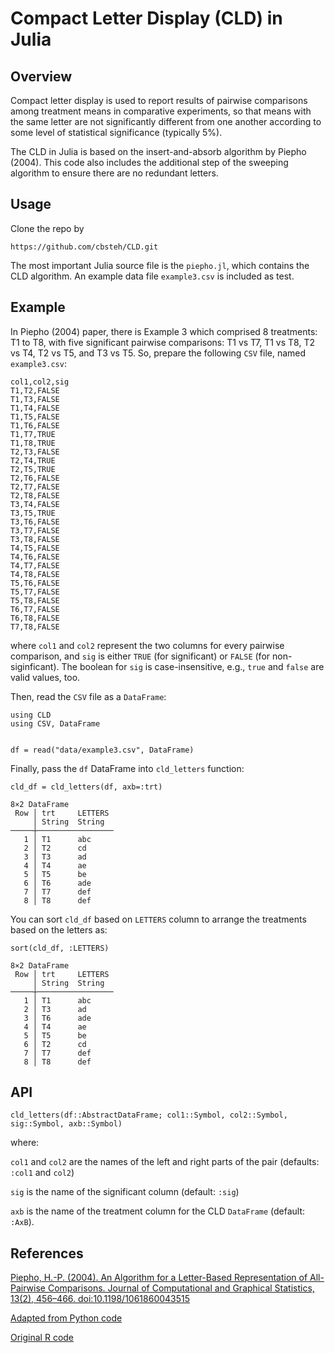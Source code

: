 
# Compact Letter Display (CLD) in Julia

## Overview
Compact letter display is used to report results of pairwise comparisons among treatment means in comparative experiments, so that means with the same letter are not significantly different from one another according to some level of statistical significance (typically 5%).

The CLD in Julia is based on the insert-and-absorb algorithm by Piepho (2004). This code also includes the additional step of the sweeping algorithm to ensure there are no redundant letters.

## Usage
Clone the repo by

```
https://github.com/cbsteh/CLD.git
```

The most important Julia source file is the `piepho.jl`, which contains the CLD algorithm. An example data file `example3.csv` is included as test.

## Example
In Piepho (2004) paper, there is Example 3 which comprised 8 treatments: T1 to T8, with five significant pairwise comparisons: T1 vs T7, T1 vs T8, T2 vs T4, T2 vs T5, and T3 vs T5. So, prepare the following `CSV` file, named `example3.csv`:

```
col1,col2,sig
T1,T2,FALSE
T1,T3,FALSE
T1,T4,FALSE
T1,T5,FALSE
T1,T6,FALSE
T1,T7,TRUE
T1,T8,TRUE
T2,T3,FALSE
T2,T4,TRUE
T2,T5,TRUE
T2,T6,FALSE
T2,T7,FALSE
T2,T8,FALSE
T3,T4,FALSE
T3,T5,TRUE
T3,T6,FALSE
T3,T7,FALSE
T3,T8,FALSE
T4,T5,FALSE
T4,T6,FALSE
T4,T7,FALSE
T4,T8,FALSE
T5,T6,FALSE
T5,T7,FALSE
T5,T8,FALSE
T6,T7,FALSE
T6,T8,FALSE
T7,T8,FALSE
```
where `col1` and `col2` represent the two columns for every pairwise comparison, and `sig` is either `TRUE` (for significant) or `FALSE` (for non-siginficant). The boolean for `sig` is case-insensitive, e.g., `true` and `false` are valid values, too.

Then, read the `CSV` file as a `DataFrame`:

```
using CLD
using CSV, DataFrame


df = read("data/example3.csv", DataFrame)
```

Finally, pass the `df` DataFrame into `cld_letters` function:

```
cld_df = cld_letters(df, axb=:trt)

8×2 DataFrame
 Row │ trt     LETTERS
     │ String  String
─────┼─────────────────
   1 │ T1      abc
   2 │ T2      cd
   3 │ T3      ad
   4 │ T4      ae
   5 │ T5      be
   6 │ T6      ade
   7 │ T7      def
   8 │ T8      def
```

You can sort `cld_df` based on `LETTERS` column to arrange the treatments based on the letters as:

```
sort(cld_df, :LETTERS)

8×2 DataFrame
 Row │ trt     LETTERS
     │ String  String
─────┼─────────────────
   1 │ T1      abc
   2 │ T3      ad
   3 │ T6      ade
   4 │ T4      ae
   5 │ T5      be
   6 │ T2      cd
   7 │ T7      def
   8 │ T8      def
```

## API

```
cld_letters(df::AbstractDataFrame; col1::Symbol, col2::Symbol, sig::Symbol, axb::Symbol)
```

where:

`col1` and `col2` are the names of the left and right parts of the pair (defaults: `:col1` and `col2`)

`sig` is the name of the significant column (default: `:sig`)

`axb` is the name of the treatment column for the CLD `DataFrame` (default: `:AxB`).

## References
[Piepho, H.-P. (2004). An Algorithm for a Letter-Based Representation of All-Pairwise Comparisons. Journal of Computational and Graphical Statistics, 13(2), 456–466. doi:10.1198/1061860043515](https://doi.org/10.1198/1061860043515)

[Adapted from Python code](https://github.com/lfyorke/cld)

[Original R code](https://rdrr.io/cran/multcomp/src/R/cld.R)
